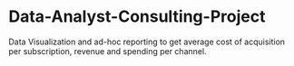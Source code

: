 # Data-Analyst-Consulting-Project
Data Visualization and ad-hoc reporting to get average cost of acquisition per subscription, revenue and spending per channel.
